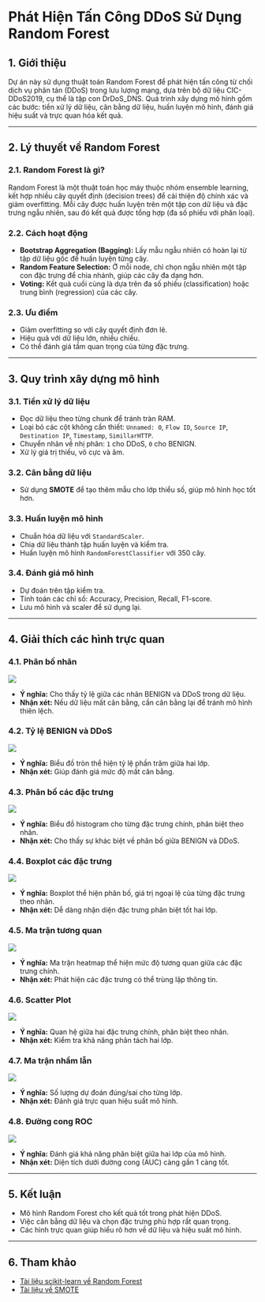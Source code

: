 # Phát Hiện Tấn Công DDoS Sử Dụng Random Forest

## 1. Giới thiệu

Dự án này sử dụng thuật toán Random Forest để phát hiện tấn công từ chối dịch vụ phân tán (DDoS) trong lưu lượng mạng, dựa trên bộ dữ liệu CIC-DDoS2019, cụ thể là tập con DrDoS_DNS. Quá trình xây dựng mô hình gồm các bước: tiền xử lý dữ liệu, cân bằng dữ liệu, huấn luyện mô hình, đánh giá hiệu suất và trực quan hóa kết quả.

---

## 2. Lý thuyết về Random Forest

### 2.1. Random Forest là gì?

Random Forest là một thuật toán học máy thuộc nhóm ensemble learning, kết hợp nhiều cây quyết định (decision trees) để cải thiện độ chính xác và giảm overfitting. Mỗi cây được huấn luyện trên một tập con dữ liệu và đặc trưng ngẫu nhiên, sau đó kết quả được tổng hợp (đa số phiếu với phân loại).

### 2.2. Cách hoạt động

- **Bootstrap Aggregation (Bagging):** Lấy mẫu ngẫu nhiên có hoàn lại từ tập dữ liệu gốc để huấn luyện từng cây.
- **Random Feature Selection:** Ở mỗi node, chỉ chọn ngẫu nhiên một tập con đặc trưng để chia nhánh, giúp các cây đa dạng hơn.
- **Voting:** Kết quả cuối cùng là dựa trên đa số phiếu (classification) hoặc trung bình (regression) của các cây.

### 2.3. Ưu điểm

- Giảm overfitting so với cây quyết định đơn lẻ.
- Hiệu quả với dữ liệu lớn, nhiều chiều.
- Có thể đánh giá tầm quan trọng của từng đặc trưng.

---

## 3. Quy trình xây dựng mô hình

### 3.1. Tiền xử lý dữ liệu

- Đọc dữ liệu theo từng chunk để tránh tràn RAM.
- Loại bỏ các cột không cần thiết: `Unnamed: 0`, `Flow ID`, `Source IP`, `Destination IP`, `Timestamp`, `SimillarHTTP`.
- Chuyển nhãn về nhị phân: `1` cho DDoS, `0` cho BENIGN.
- Xử lý giá trị thiếu, vô cực và âm.

### 3.2. Cân bằng dữ liệu

- Sử dụng **SMOTE** để tạo thêm mẫu cho lớp thiểu số, giúp mô hình học tốt hơn.

### 3.3. Huấn luyện mô hình

- Chuẩn hóa dữ liệu với `StandardScaler`.
- Chia dữ liệu thành tập huấn luyện và kiểm tra.
- Huấn luyện mô hình `RandomForestClassifier` với 350 cây.

### 3.4. Đánh giá mô hình

- Dự đoán trên tập kiểm tra.
- Tính toán các chỉ số: Accuracy, Precision, Recall, F1-score.
- Lưu mô hình và scaler để sử dụng lại.

---

## 4. Giải thích các hình trực quan

### 4.1. Phân bố nhãn

![](assets/label_distribution.png)

- **Ý nghĩa:** Cho thấy tỷ lệ giữa các nhãn BENIGN và DDoS trong dữ liệu.
- **Nhận xét:** Nếu dữ liệu mất cân bằng, cần cân bằng lại để tránh mô hình thiên lệch.

### 4.2. Tỷ lệ BENIGN và DDoS

![](assets/label_pie.png)

- **Ý nghĩa:** Biểu đồ tròn thể hiện tỷ lệ phần trăm giữa hai lớp.
- **Nhận xét:** Giúp đánh giá mức độ mất cân bằng.

### 4.3. Phân bố các đặc trưng

![](assets/feature_distribution.png)

- **Ý nghĩa:** Biểu đồ histogram cho từng đặc trưng chính, phân biệt theo nhãn.
- **Nhận xét:** Cho thấy sự khác biệt về phân bố giữa BENIGN và DDoS.

### 4.4. Boxplot các đặc trưng

![](assets/feature_boxplot.png)

- **Ý nghĩa:** Boxplot thể hiện phân bố, giá trị ngoại lệ của từng đặc trưng theo nhãn.
- **Nhận xét:** Dễ dàng nhận diện đặc trưng phân biệt tốt hai lớp.

### 4.5. Ma trận tương quan

![](assets/correlation_heatmap.png)

- **Ý nghĩa:** Ma trận heatmap thể hiện mức độ tương quan giữa các đặc trưng chính.
- **Nhận xét:** Phát hiện các đặc trưng có thể trùng lặp thông tin.

### 4.6. Scatter Plot

![](assets/scatter_plot.png)

- **Ý nghĩa:** Quan hệ giữa hai đặc trưng chính, phân biệt theo nhãn.
- **Nhận xét:** Kiểm tra khả năng phân tách hai lớp.

### 4.7. Ma trận nhầm lẫn

![](assets/confusion_matrix.png)

- **Ý nghĩa:** Số lượng dự đoán đúng/sai cho từng lớp.
- **Nhận xét:** Đánh giá trực quan hiệu suất mô hình.

### 4.8. Đường cong ROC

![](assets/roc_curve.png)

- **Ý nghĩa:** Đánh giá khả năng phân biệt giữa hai lớp của mô hình.
- **Nhận xét:** Diện tích dưới đường cong (AUC) càng gần 1 càng tốt.

---

## 5. Kết luận

- Mô hình Random Forest cho kết quả tốt trong phát hiện DDoS.
- Việc cân bằng dữ liệu và chọn đặc trưng phù hợp rất quan trọng.
- Các hình trực quan giúp hiểu rõ hơn về dữ liệu và hiệu suất mô hình.

---

## 6. Tham khảo

- [Tài liệu scikit-learn về Random Forest](https://scikit-learn.org/stable/modules/ensemble.html#forest)
- [Tài liệu về SMOTE](https://imbalanced-learn.org/stable/references/generated/imblearn.over_sampling.SMOTE.html)

